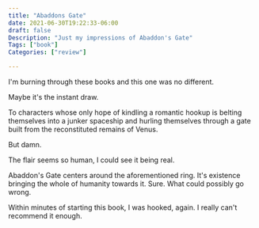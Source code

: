 ```yaml
---
title: "Abaddons Gate"
date: 2021-06-30T19:22:33-06:00
draft: false
Description: "Just my impressions of Abaddon's Gate"
Tags: ["book"]
Categories: ["review"]

---
```


I'm burning through these books and this one was no different.

Maybe it's the instant draw.

To characters whose only hope
of kindling a romantic hookup is belting themselves into
a junker spaceship and hurling themselves through a gate
built from the reconstituted remains of Venus.

But damn.

The flair seems so human, I could see it being real.

Abaddon's Gate centers around the aforementioned ring. It's
existence bringing the whole of humanity towards it. Sure.
What could possibly go wrong.

Within minutes of starting this book, I was hooked, again.
I really can't recommend it enough.
